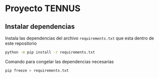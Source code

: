# Proyecto TENNUS

## Instalar dependencias
Instala las dependencias del archivo `requirements.txt` que esta dentro de este repositorio
```bash
python -m pip install -r requirements.txt
```
Comando para congelar las dependencias necesarias
```bash
pip freeze > requirements.txt
```


